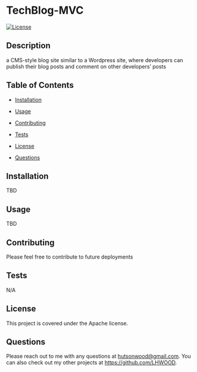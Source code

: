 # TechBlog-MVC

[![License](https://img.shields.io/badge/License-Apache%202.0-blue.svg)](https://opensource.org/licenses/Apache-2.0)

## Description

a CMS-style blog site similar to a Wordpress site, where developers can publish their blog posts and comment on other developers’ posts

## Table of Contents

- [Installation](#installation)

- [Usage](#usage)

- [Contributing](#contributing)

- [Tests](#tests)

- [License](#license)

- [Questions](#questions)

## Installation

TBD

## Usage

TBD

## Contributing

Please feel free to contribute to future deployments

## Tests

N/A

## License

This project is covered under the Apache license.

## Questions

Please reach out to me with any questions at hutsonwood@gmail.com. You can also check out my other projects at https://github.com/LHWOOD.
